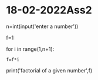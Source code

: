 # 18-02-2022Ass2
n=int(input('enter a number'))

f=1

for i in range(1,n+1):

    f=f*i

print('factorial of a given number',f)
